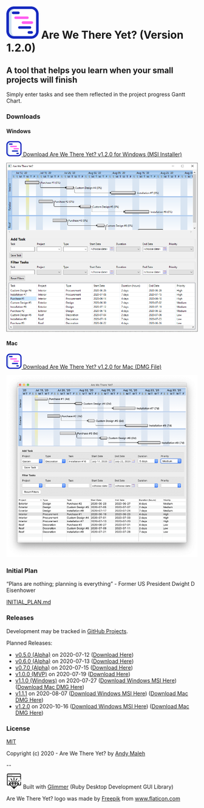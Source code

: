 # <img src="https://raw.githubusercontent.com/AndyObtiva/are-we-there-yet/master/are-we-there-yet-logo.svg" height=85 /> Are We There Yet? (Version 1.2.0)
## A tool that helps you learn when your small projects will finish

Simply enter tasks and see them reflected in the project progress Gantt Chart.

### Downloads

#### Windows

[<img src="https://raw.githubusercontent.com/AndyObtiva/are-we-there-yet/master/are-we-there-yet-logo.svg" height=40 /> Download Are We There Yet? v1.2.0 for Windows (MSI Installer)](https://www.dropbox.com/s/2ifeffkgzhbrgns/Are%20We%20There%20Yet-1.2.0.msi?dl=1)

[![Are We There Yet Screenshot Windows](are-we-there-yet-screenshot-windows.png)](https://www.dropbox.com/s/2ifeffkgzhbrgns/Are%20We%20There%20Yet-1.2.0.msi?dl=1)

#### Mac

[<img src="https://raw.githubusercontent.com/AndyObtiva/are-we-there-yet/master/are-we-there-yet-logo.svg" height=40 /> Download Are We There Yet? v1.2.0 for Mac (DMG File)](https://www.dropbox.com/s/rmrv54gc3irorwt/Are%20We%20There%20Yet-1.2.0.dmg?dl=1)

[![Are We There Yet Screenshot](are-we-there-yet-screenshot.png)](https://www.dropbox.com/s/rmrv54gc3irorwt/Are%20We%20There%20Yet-1.2.0.dmg?dl=1)

### Initial Plan

“Plans are nothing; planning is everything” - Former US President Dwight D Eisenhower

[INITIAL_PLAN.md](INITIAL_PLAN.md)

### Releases

Development may be tracked in [GitHub Projects](https://github.com/AndyObtiva/are-we-there-yet/projects/1).

Planned Releases:
- [v0.5.0 (Alpha)](https://github.com/AndyObtiva/are-we-there-yet/projects/1?card_filter_query=milestone%3A%22v0.5.0+%28Alpha%29%22) on 2020-07-12 ([Download Here](https://www.dropbox.com/s/g8m3dg5xrcpfzs6/Are%20We%20There%20Yet-0.5.0.dmg?dl=1))
- [v0.6.0 (Alpha)](https://github.com/AndyObtiva/are-we-there-yet/projects/1?card_filter_query=milestone%3A%22v0.6.0+%28Alpha%29%22) on 2020-07-13 ([Download Here](https://www.dropbox.com/s/8wl8fhtz5sma3jk/Are%20We%20There%20Yet-0.6.0.dmg?dl=1))
- [v0.7.0 (Alpha)](https://github.com/AndyObtiva/are-we-there-yet/projects/1?card_filter_query=milestone%3A%22v0.7.0+%28Alpha%29%22) on 2020-07-15 ([Download Here](https://www.dropbox.com/s/a8pl4a7c6d8prkq/Are%20We%20There%20Yet-0.7.0.dmg?dl=1))
- [v1.0.0 (MVP)](https://github.com/AndyObtiva/are-we-there-yet/projects/1?card_filter_query=milestone%3A%22v1.0.0+%28MVP%29%22) on 2020-07-19 ([Download Here](https://www.dropbox.com/s/p6txqnpwc3trh8f/Are%20We%20There%20Yet-1.0.0.dmg?dl=1))
- [v1.1.0 (Windows)](https://github.com/AndyObtiva/are-we-there-yet/projects/1?card_filter_query=milestone%3A%22v1.1.0+%28Windows%29%22) on 2020-07-27 ([Download Windows MSI Here](https://www.dropbox.com/s/phdpmr4bti43xq0/Are%20We%20There%20Yet-1.1.0.msi?dl=1)) ([Download Mac DMG Here](https://www.dropbox.com/s/a02iwtwx62jvhpx/Are%20We%20There%20Yet-1.1.0.dmg?dl=1))
- [v1.1.1](CHANGELOG.md) on 2020-08-07 ([Download Windows MSI Here](https://www.dropbox.com/s/wcoadkoxxbgrv2f/Are%20We%20There%20Yet-1.1.1.msi?dl=1)) ([Download Mac DMG Here](https://www.dropbox.com/s/0vj2iiejnnidunm/Are%20We%20There%20Yet-1.1.1.dmg?dl=1))
- [v1.2.0](CHANGELOG.md) on 2020-10-16 ([Download Windows MSI Here](https://www.dropbox.com/s/2ifeffkgzhbrgns/Are%20We%20There%20Yet-1.2.0.msi?dl=1)) ([Download Mac DMG Here](https://www.dropbox.com/s/rmrv54gc3irorwt/Are%20We%20There%20Yet-1.2.0.dmg?dl=1))

### License

[MIT](LICENSE.txt)

Copyright (c) 2020 - Are We There Yet? by [Andy Maleh](https://github.com/AndyObtiva)

--

[<img src="https://raw.githubusercontent.com/AndyObtiva/glimmer/master/images/glimmer-logo-hi-res.png" height=40 />](https://github.com/AndyObtiva/glimmer) Built with [Glimmer](https://github.com/AndyObtiva/glimmer) (Ruby Desktop Development GUI Library)

Are We There Yet? logo was made by <a href="https://www.flaticon.com/authors/freepik" title="Freepik">Freepik</a> from <a href="https://www.flaticon.com/" title="Flaticon"> www.flaticon.com</a>
